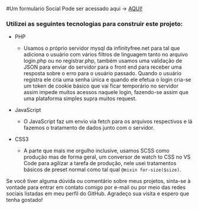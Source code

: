 #Um formulario Social Pode ser acessado aqui  &rarr; [AQUI!](https://dhardware.rf.gd/formulario)

### Utilizei as seguintes tecnologias para construir este projeto:

- PHP
  - Usamos o próprio servidor mysql da infinityfree.net para tal que adiciona o usuário com vários filtros de linguagem tanto no arquivo login.php ou no registrar.php, também usamos uma validação de JSON para enviar do servidor para o front end para receber uma resposta sobre o erro para o usuário passado. Quando o usuário registra ele cria uma senha única e quando ele efetua o login cria-se um token de cookie básico que vai ficar temporário no servidor assim impede muitos acessos naquele login, fazendo-se assim que uma plataforma simples supra muitos request.

- JavaScript
  - O JavaScript faz um envio via fetch para os arquivos respectivos e lá fazemos o tratamento de dados junto com o servidor.

- CSS3
  - A parte que mais me orgulho inclusive, usamos SCSS como produção mas de forma geral, um conversor de watch to CSS no VS Code para agilizar a tarefa de produção, nele usei tratamentos básicos de preset normal como tal qual `@mixin for-size($size)`. 

Se você tiver alguma dúvida ou comentário sobre meus projetos, sinta-se à vontade para entrar em contato comigo por e-mail ou por meio das redes sociais listadas em meu perfil do GitHub. Agradeço sua visita e espero que tenha gostado!